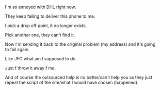 I'm so annoyed with DHL right now.

They keep failing to deliver this phone to me.

I pick a drop off point, it no longer exists.

Pick another one, they can't find it.

Now I'm sending it back to the original problem (my address) and it's going to fail again.

Like JFC what am I supposed to do.

Just f throw it away f me.

And of course the outsourced help is no better/can't help you as they just repeat the script of the site/what I would have chosen (happened).